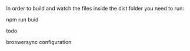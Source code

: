 In order to build and watch the files inside the dist folder you need to run:

npm run buid


todo

broswersync configuration


